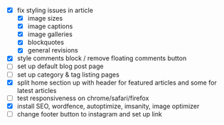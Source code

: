 - [X] fix styling issues in article
	- [X] image sizes
	- [X] image captions
	- [X] image galleries
	- [X] blockquotes
	- [X] general revisions
- [X] style comments block / remove floating comments button
- [ ] set up default blog post page
- [ ] set up category & tag listing pages
- [X] split home section up with header for featured articles and some for latest articles
- [ ] test responsiveness on chrome/safari/firefox
- [X] install SEO, wordfence, autoptimize, imsanity, image optimizer
- [ ] change footer button to instagram and set up link
